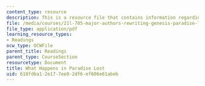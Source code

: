 ```yaml
---
content_type: resource
description: This is a resource file that contains information regarding reading 1.
file: /media/courses/21l-705-major-authors-rewriting-genesis-paradise-lost-and-twentieth-century-fantasy-spring-2009/618fdba12e177ee02df6ef606e61abeb_MIT21L_705S09_read01.pdf
file_type: application/pdf
learning_resource_types:
- Readings
ocw_type: OCWFile
parent_title: Readings
parent_type: CourseSection
resourcetype: Document
title: What Happens in Paradise Lost
uid: 618fdba1-2e17-7ee0-2df6-ef606e61abeb
---
```

